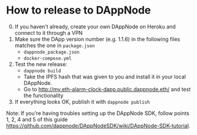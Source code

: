 # How to release to DAppNode
0. If you haven't already, create your own DAppNode on Heroku and connect to it through a VPN
1. Make sure the DApp version number (e.g. 1.1.6) in the following files matches the one in `package.json`
    - `dappnode_package.json`
    - `docker-compose.yml`
1. Test the new release: 
    - `dappnode build`
    - Take the IPFS hash that was given to you and install it in your local DAppNode.
    - Go to http://my.eth-alarm-clock-dapp.public.dappnode.eth/ and test the functionality
2. If everything looks OK, publish it with `dappnode publish`

Note: If you're having troubles setting up the DAppNode SDK, follow points 1, 2, 4 and 5 of this guide https://github.com/dappnode/DAppNodeSDK/wiki/DAppNode-SDK-tutorial.